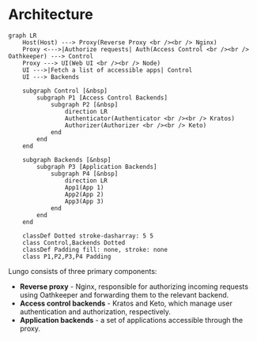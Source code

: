 # Architecture

```mermaid
graph LR
    Host(Host) ---> Proxy(Reverse Proxy <br /><br /> Nginx)
    Proxy <--->|Authorize requests| Auth(Access Control <br /><br /> Oathkeeper) ---> Control
    Proxy ---> UI(Web UI <br /><br /> Node)
    UI --->|Fetch a list of accessible apps| Control
    UI ---> Backends

    subgraph Control [&nbsp]
        subgraph P1 [Access Control Backends]
            subgraph P2 [&nbsp]
                direction LR
                Authenticator(Authenticator <br /><br /> Kratos)
                Authorizer(Authorizer <br /><br /> Keto)
            end
        end
    end

    subgraph Backends [&nbsp]
        subgraph P3 [Application Backends]
            subgraph P4 [&nbsp]
                direction LR
                App1(App 1)
                App2(App 2)
                App3(App 3)
            end
        end
    end

    classDef Dotted stroke-dasharray: 5 5
    class Control,Backends Dotted
    classDef Padding fill: none, stroke: none
    class P1,P2,P3,P4 Padding
```

Lungo consists of three primary components:

- **Reverse proxy** - Nginx, responsible for authorizing incoming requests using Oathkeeper and forwarding them to the
  relevant backend.
- **Access control backends** - Kratos and Keto, which manage user authentication and authorization, respectively.
- **Application backends** - a set of applications accessible through the proxy.
